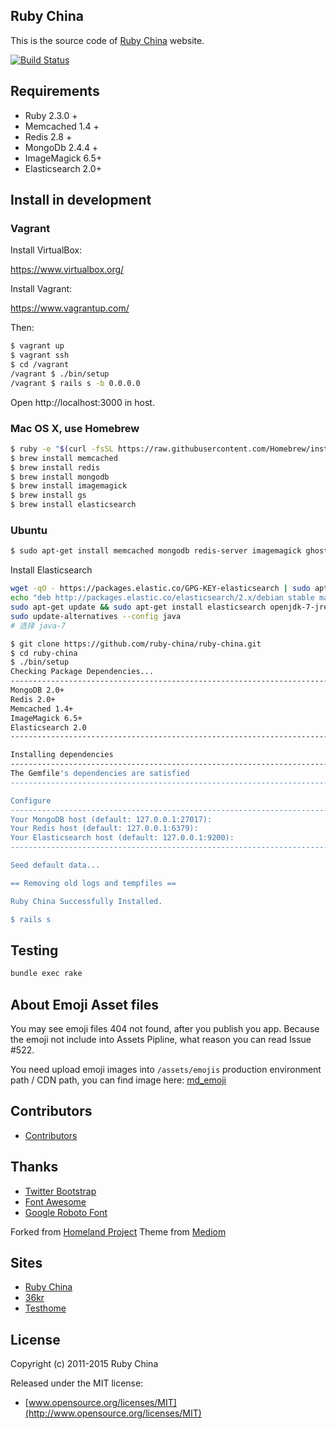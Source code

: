 ## Ruby China

This is the source code of [Ruby China](http://ruby-china.org) website.

[![Build Status](https://travis-ci.org/ruby-china/ruby-china.svg?branch=master)](https://travis-ci.org/ruby-china/ruby-china)

## Requirements

* Ruby 2.3.0 +
* Memcached 1.4 +
* Redis 2.8 +
* MongoDb 2.4.4 +
* ImageMagick 6.5+
* Elasticsearch 2.0+

## Install in development

### Vagrant

Install VirtualBox:

https://www.virtualbox.org/

Install Vagrant:

https://www.vagrantup.com/

Then:

```bash
$ vagrant up
$ vagrant ssh
$ cd /vagrant
/vagrant $ ./bin/setup
/vagrant $ rails s -b 0.0.0.0
```

Open http://localhost:3000 in host.

### Mac OS X, use Homebrew

```bash
$ ruby -e "$(curl -fsSL https://raw.githubusercontent.com/Homebrew/install/master/install)"
$ brew install memcached
$ brew install redis
$ brew install mongodb
$ brew install imagemagick
$ brew install gs
$ brew install elasticsearch
```

### Ubuntu

```bash
$ sudo apt-get install memcached mongodb redis-server imagemagick ghostscript
```

Install Elasticsearch

```bash
wget -qO - https://packages.elastic.co/GPG-KEY-elasticsearch | sudo apt-key add -
echo "deb http://packages.elastic.co/elasticsearch/2.x/debian stable main" | sudo tee -a /etc/apt/sources.list.d/elasticsearch-2.x.list
sudo apt-get update && sudo apt-get install elasticsearch openjdk-7-jre-headless
sudo update-alternatives --config java
# 选择 java-7
```

```bash
$ git clone https://github.com/ruby-china/ruby-china.git
$ cd ruby-china
$ ./bin/setup
Checking Package Dependencies...
--------------------------------------------------------------------------------
MongoDB 2.0+                                                               [Yes]
Redis 2.0+                                                                 [Yes]
Memcached 1.4+                                                             [Yes]
ImageMagick 6.5+                                                           [Yes]
Elasticsearch 2.0                                                          [Yes]
--------------------------------------------------------------------------------

Installing dependencies
--------------------------------------------------------------------------------
The Gemfile's dependencies are satisfied
--------------------------------------------------------------------------------

Configure
--------------------------------------------------------------------------------
Your MongoDB host (default: 127.0.0.1:27017):
Your Redis host (default: 127.0.0.1:6379):
Your Elasticsearch host (default: 127.0.0.1:9200):
--------------------------------------------------------------------------------

Seed default data...                                                      [Done]

== Removing old logs and tempfiles ==

Ruby China Successfully Installed.

$ rails s
```

## Testing

```bash
bundle exec rake
```

## About Emoji Asset files

You may see emoji files 404 not found, after you publish you app. Because the emoji not include into Assets Pipline, what reason you can read Issue #522.

You need upload emoji images into `/assets/emojis` production environment path / CDN path, you can find image here: [md_emoji](https://github.com/elm-city-craftworks/md_emoji/tree/master/vendor/assets/images/emojis)

## Contributors

* [Contributors](https://github.com/ruby-china/ruby-china/contributors)

## Thanks

* [Twitter Bootstrap](https://twitter.github.com/bootstrap)
* [Font Awesome](http://fortawesome.github.io/Font-Awesome/icons/)
* [Google Roboto Font](https://github.com/google/roboto)

Forked from [Homeland Project](https://github.com/huacnlee/homeland)
Theme from [Mediom](https://github.com/huacnlee/mediom)

## Sites

* [Ruby China](https://ruby-china.org)
* [36kr](http://36kr.com/)
* [Testhome](http://testerhome.com/)

## License

Copyright (c) 2011-2015 Ruby China

Released under the MIT license:

* [www.opensource.org/licenses/MIT](http://www.opensource.org/licenses/MIT)
